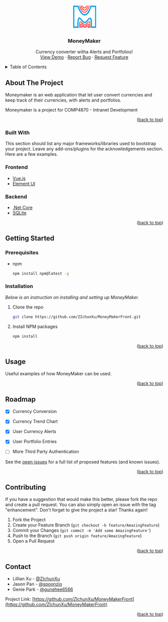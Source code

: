 <div id="top"></div>
<!-- PROJECT LOGO -->
<br />
<div align="center">
  <a href="https://github.com/ZIchunXu/MoneyMakerFront">
    <img src="Frontend/static/logonb.png" alt="Logo" width="80" height="80">
  </a>

  <h3 align="center">MoneyMaker</h3>

  <p align="center">
    Currency converter witha Alerts and Portfolios!
    <br />
    <a href="https://wonderful-forest-06941f51e.1.azurestaticapps.net/">View Demo</a>
    ·
    <a href="https://github.com/ZIchunXu/MoneyMakerFront/issues">Report Bug</a>
    ·
    <a href="https://github.com/ZIchunXu/MoneyMakerFront/issues">Request Feature</a>
  </p>
</div>



<!-- TABLE OF CONTENTS -->
<details>
  <summary>Table of Contents</summary>
  <ol>
    <li>
      <a href="#about-the-project">About The Project</a>
      <ul>
        <li><a href="#built-with">Built With</a></li>
      </ul>
    </li>
    <li>
      <a href="#getting-started">Getting Started</a>
      <ul>
        <li><a href="#prerequisites">Prerequisites</a></li>
        <li><a href="#installation">Installation</a></li>
      </ul>
    </li>
    <li><a href="#usage">Usage</a></li>
    <li><a href="#roadmap">Roadmap</a></li>
    <li><a href="#contributing">Contributing</a></li>
    <li><a href="#license">License</a></li>
    <li><a href="#contact">Contact</a></li>
    <li><a href="#acknowledgments">Acknowledgments</a></li>
  </ol>
</details>



## About The Project

Moneymaker is an web application that let user convert currencies and keep track of their currencies, with alerts and portfolios.

Moneymaker is a project for COMP4870 - Intranet Development

<p align="right">(<a href="#top">back to top</a>)</p>



### Built With

This section should list any major frameworks/libraries used to bootstrap your project. Leave any add-ons/plugins for the acknowledgements section. Here are a few examples.

### Frontend
* [Vue.js](https://vuejs.org/)
* [Element UI](https://element.eleme.io/#/en-US)

### Backend
* [.Net Core](https://dotnet.microsoft.com/en-us/)
* [SQLite](https://www.sqlite.org/index.html)

<p align="right">(<a href="#top">back to top</a>)</p>



<!-- GETTING STARTED -->
## Getting Started

### Prerequisites

* npm
  ```sh
  npm install npm@latest -g
  ```

### Installation

_Below is an instruction on installing and setting up MoneyMaker._

1. Clone the repo
   ```sh
   git clone https://github.com/ZIchunXu/MoneyMakerFront.git
   ```
3. Install NPM packages
   ```sh
   npm install
   ```
   
<p align="right">(<a href="#top">back to top</a>)</p>



<!-- USAGE EXAMPLES -->
## Usage

Useful examples of how MoneyMaker can be used.


<p align="right">(<a href="#top">back to top</a>)</p>



<!-- ROADMAP -->
## Roadmap

- [x] Currency Conversion
- [x] Currency Trend Chart
- [x] User Currency Alerts
- [x] User Portfolio Entries
- [ ] More Third Party Authentication


See the [open issues](https://github.com/ZIchunXu/MoneyMakerFront/issues) for a full list of proposed features (and known issues).

<p align="right">(<a href="#top">back to top</a>)</p>



<!-- CONTRIBUTING -->
## Contributing

If you have a suggestion that would make this better, please fork the repo and create a pull request. You can also simply open an issue with the tag "enhancement".
Don't forget to give the project a star! Thanks again!

1. Fork the Project
2. Create your Feature Branch (`git checkout -b feature/AmazingFeature`)
3. Commit your Changes (`git commit -m 'Add some AmazingFeature'`)
4. Push to the Branch (`git push origin feature/AmazingFeature`)
5. Open a Pull Request

<p align="right">(<a href="#top">back to top</a>)</p>

<!-- CONTACT -->
## Contact

- Lillian Xu - [@ZIchunXu](https://github.com/ZIchunXu)
- Jason Pan - [@spoonzio](https://github.com/Spoonzio)
- Genie Park - [@gunehee6566](https://github.com/gunehee6566)

Project Link: [https://github.com/ZIchunXu/MoneyMakerFront](https://github.com/ZIchunXu/MoneyMakerFront)

<p align="right">(<a href="#top">back to top</a>)</p>
